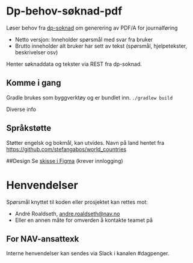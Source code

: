# Dp-behov-søknad-pdf

Løser behov fra [dp-soknad](https://github.com/navikt/dp-soknad) om generering av PDF/A for journalføring
* Netto versjon: Inneholder spørsmål med svar fra bruker
* Brutto inneholder alt bruker har sett av tekst (spørsmål, hjelpetekster, beskrivelser osv)

Henter søknaddata og tekster via REST fra dp-soknad.

## Komme i gang

Gradle brukes som byggverktøy og er bundlet inn.
`./gradlew build`

Diverse info
## Språkstøtte
Støtter engelsk og bokmål, kan utvides.
Navn på land hentet fra https://github.com/stefangabos/world_countries

##Design
Se [skisse i Figma](https://www.figma.com/file/xD7SQBSfrG2BGjic2efqNQ/%F0%9F%92%AC-Dagpenger-s%C3%B8knadsdialog) (krever innlogging)

# Henvendelser

Spørsmål knyttet til koden eller prosjektet kan rettes mot:

* André Roaldseth, andre.roaldseth@nav.no
* Eller en annen måte for omverden å kontakte teamet på

## For NAV-ansattexk

Interne henvendelser kan sendes via Slack i kanalen #dagpenger.
